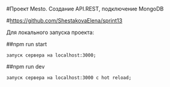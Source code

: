 #Проект Mesto. Создание API.REST, подключение MongoDB

#https://github.com/ShestakovaElena/sprint13

Для локального запуска проекта:

##npm run start

    запуск сервера на localhost:3000;

##npm run dev

    запуск сервера на localhost:3000 с hot reload;
